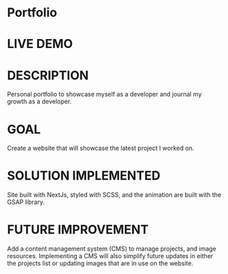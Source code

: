 # Portfolio

# LIVE DEMO

# DESCRIPTION
Personal portfolio to showcase myself as a developer and journal my growth as a developer.
# GOAL
Create a website that will showcase the latest project I worked on.
# SOLUTION IMPLEMENTED
Site built with NextJs, styled with SCSS, and the animation are built with the GSAP library.
# FUTURE IMPROVEMENT
Add a content management system (CMS) to manage projects, and image resources. 
Implementing a CMS will also simplify future updates in either the projects list or 
updating images that are in use on the website.
